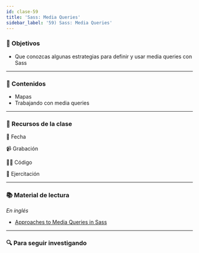```yaml
---
id: clase-59
title: 'Sass: Media Queries'
sidebar_label: '59) Sass: Media Queries'
---
```


### 🏁 Objetivos

- Que conozcas algunas estrategias para definir y usar media queries con Sass

---

### 📝 Contenidos

- Mapas
- Trabajando con media queries

---

### 🚀 Recursos de la clase

📆 Fecha

📹 Grabación

👩‍💻 Código

💪 Ejercitación

---

### 📚 Material de lectura

_En inglés_

- [Approaches to Media Queries in Sass](https://css-tricks.com/approaches-media-queries-sass/)

---

### 🔍 Para seguir investigando

